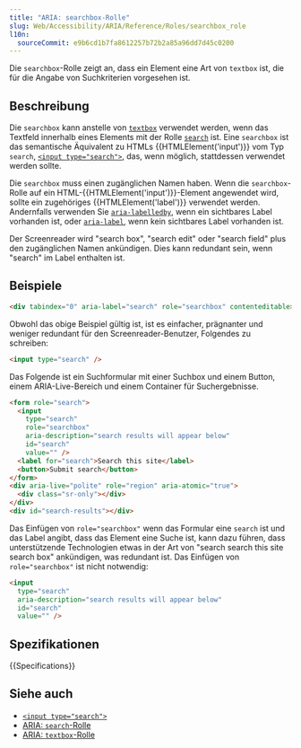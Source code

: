 ```yaml
---
title: "ARIA: searchbox-Rolle"
slug: Web/Accessibility/ARIA/Reference/Roles/searchbox_role
l10n:
  sourceCommit: e9b6cd1b7fa8612257b72b2a85a96dd7d45c0200
---
```


Die `searchbox`-Rolle zeigt an, dass ein Element eine Art von `textbox` ist, die für die Angabe von Suchkriterien vorgesehen ist.

## Beschreibung

Die `searchbox` kann anstelle von [`textbox`](/de/docs/Web/Accessibility/ARIA/Reference/Roles/textbox_role) verwendet werden, wenn das Textfeld innerhalb eines Elements mit der Rolle [`search`](/de/docs/Web/Accessibility/ARIA/Reference/Roles/search_role) ist. Eine `searchbox` ist das semantische Äquivalent zu HTMLs {{HTMLElement('input')}} vom Typ `search`, [`<input type="search">`](/de/docs/Web/HTML/Reference/Elements/input/search), das, wenn möglich, stattdessen verwendet werden sollte.

Die `searchbox` muss einen zugänglichen Namen haben. Wenn die `searchbox`-Rolle auf ein HTML-{{HTMLElement('input')}}-Element angewendet wird, sollte ein zugehöriges {{HTMLElement('label')}} verwendet werden.
Andernfalls verwenden Sie [`aria-labelledby`](/de/docs/Web/Accessibility/ARIA/Reference/Attributes/aria-labelledby), wenn ein sichtbares Label vorhanden ist, oder [`aria-label`](/de/docs/Web/Accessibility/ARIA/Reference/Attributes/aria-label), wenn kein sichtbares Label vorhanden ist.

Der Screenreader wird "search box", "search edit" oder "search field" plus den zugänglichen Namen ankündigen. Dies kann redundant sein, wenn "search" im Label enthalten ist.

## Beispiele

```html
<div tabindex="0" aria-label="search" role="searchbox" contenteditable></div>
```

Obwohl das obige Beispiel gültig ist, ist es einfacher, prägnanter und weniger redundant für den Screenreader-Benutzer, Folgendes zu schreiben:

```html
<input type="search" />
```

Das Folgende ist ein Suchformular mit einer Suchbox und einem Button, einem ARIA-Live-Bereich und einem Container für Suchergebnisse.

```html
<form role="search">
  <input
    type="search"
    role="searchbox"
    aria-description="search results will appear below"
    id="search"
    value="" />
  <label for="search">Search this site</label>
  <button>Submit search</button>
</form>
<div aria-live="polite" role="region" aria-atomic="true">
  <div class="sr-only"></div>
</div>
<div id="search-results"></div>
```

Das Einfügen von `role="searchbox"` wenn das Formular eine `search` ist und das Label angibt, dass das Element eine Suche ist, kann dazu führen, dass unterstützende Technologien etwas in der Art von "search search this site search box" ankündigen, was redundant ist. Das Einfügen von `role="searchbox"` ist nicht notwendig:

```html
<input
  type="search"
  aria-description="search results will appear below"
  id="search"
  value="" />
```

## Spezifikationen

{{Specifications}}

## Siehe auch

- [`<input type="search">`](/de/docs/Web/HTML/Reference/Elements/input/search)
- [ARIA: `search`-Rolle](/de/docs/Web/Accessibility/ARIA/Reference/Roles/search_role)
- [ARIA: `textbox`-Rolle](/de/docs/Web/Accessibility/ARIA/Reference/Roles/textbox_role)
